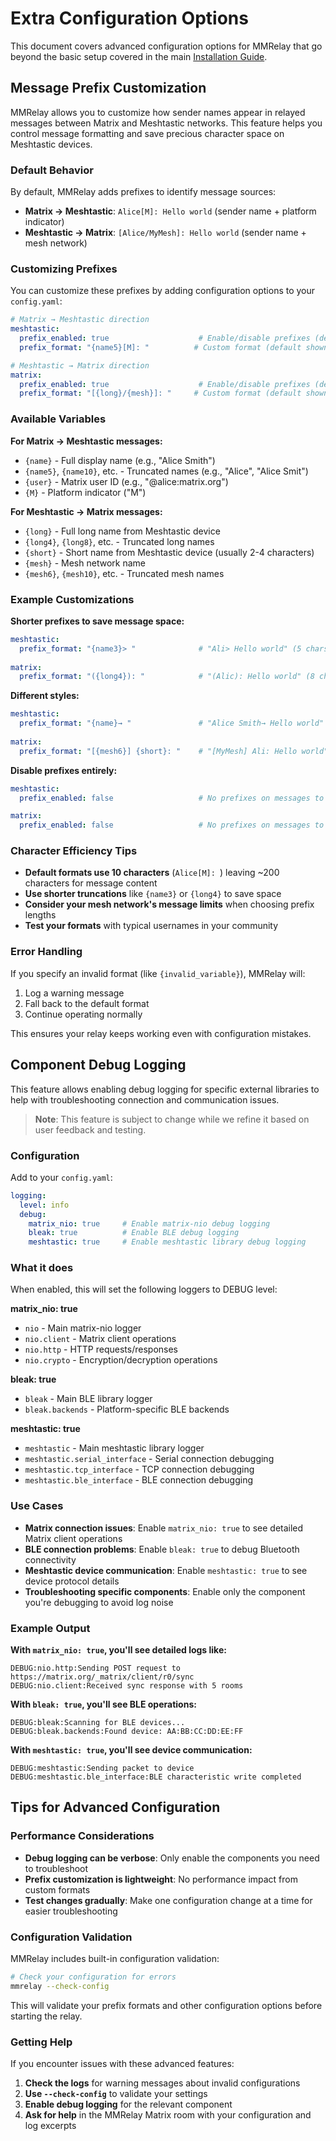 # Extra Configuration Options

This document covers advanced configuration options for MMRelay that go beyond the basic setup covered in the main [Installation Guide](INSTRUCTIONS.md).

## Message Prefix Customization

MMRelay allows you to customize how sender names appear in relayed messages between Matrix and Meshtastic networks. This feature helps you control message formatting and save precious character space on Meshtastic devices.

### Default Behavior

By default, MMRelay adds prefixes to identify message sources:
- **Matrix → Meshtastic**: `Alice[M]: Hello world` (sender name + platform indicator)
- **Meshtastic → Matrix**: `[Alice/MyMesh]: Hello world` (sender name + mesh network)

### Customizing Prefixes

You can customize these prefixes by adding configuration options to your `config.yaml`:

```yaml
# Matrix → Meshtastic direction
meshtastic:
  prefix_enabled: true                    # Enable/disable prefixes (default: true)
  prefix_format: "{name5}[M]: "          # Custom format (default shown)

# Meshtastic → Matrix direction  
matrix:
  prefix_enabled: true                    # Enable/disable prefixes (default: true)
  prefix_format: "[{long}/{mesh}]: "     # Custom format (default shown)
```

### Available Variables

**For Matrix → Meshtastic messages:**
- `{name}` - Full display name (e.g., "Alice Smith")
- `{name5}`, `{name10}`, etc. - Truncated names (e.g., "Alice", "Alice Smit")
- `{user}` - Matrix user ID (e.g., "@alice:matrix.org")
- `{M}` - Platform indicator ("M")

**For Meshtastic → Matrix messages:**
- `{long}` - Full long name from Meshtastic device
- `{long4}`, `{long8}`, etc. - Truncated long names
- `{short}` - Short name from Meshtastic device (usually 2-4 characters)
- `{mesh}` - Mesh network name
- `{mesh6}`, `{mesh10}`, etc. - Truncated mesh names

### Example Customizations

**Shorter prefixes to save message space:**
```yaml
meshtastic:
  prefix_format: "{name3}> "              # "Ali> Hello world" (5 chars)
  
matrix:
  prefix_format: "({long4}): "            # "(Alic): Hello world" (8 chars)
```

**Different styles:**
```yaml
meshtastic:
  prefix_format: "{name}→ "               # "Alice Smith→ Hello world"
  
matrix:
  prefix_format: "[{mesh6}] {short}: "    # "[MyMesh] Ali: Hello world"
```

**Disable prefixes entirely:**
```yaml
meshtastic:
  prefix_enabled: false                   # No prefixes on messages to mesh

matrix:
  prefix_enabled: false                   # No prefixes on messages to Matrix
```

### Character Efficiency Tips

- **Default formats use 10 characters** (`Alice[M]: `) leaving ~200 characters for message content
- **Use shorter truncations** like `{name3}` or `{long4}` to save space
- **Consider your mesh network's message limits** when choosing prefix lengths
- **Test your formats** with typical usernames in your community

### Error Handling

If you specify an invalid format (like `{invalid_variable}`), MMRelay will:
1. Log a warning message
2. Fall back to the default format
3. Continue operating normally

This ensures your relay keeps working even with configuration mistakes.

## Component Debug Logging

This feature allows enabling debug logging for specific external libraries to help with troubleshooting connection and communication issues.

> **Note**: This feature is subject to change while we refine it based on user feedback and testing.

### Configuration

Add to your `config.yaml`:

```yaml
logging:
  level: info
  debug:
    matrix_nio: true     # Enable matrix-nio debug logging
    bleak: true          # Enable BLE debug logging
    meshtastic: true     # Enable meshtastic library debug logging
```

### What it does

When enabled, this will set the following loggers to DEBUG level:

**matrix_nio: true**
- `nio` - Main matrix-nio logger
- `nio.client` - Matrix client operations
- `nio.http` - HTTP requests/responses
- `nio.crypto` - Encryption/decryption operations

**bleak: true**
- `bleak` - Main BLE library logger
- `bleak.backends` - Platform-specific BLE backends

**meshtastic: true**
- `meshtastic` - Main meshtastic library logger
- `meshtastic.serial_interface` - Serial connection debugging
- `meshtastic.tcp_interface` - TCP connection debugging
- `meshtastic.ble_interface` - BLE connection debugging

### Use Cases

- **Matrix connection issues**: Enable `matrix_nio: true` to see detailed Matrix client operations
- **BLE connection problems**: Enable `bleak: true` to debug Bluetooth connectivity
- **Meshtastic device communication**: Enable `meshtastic: true` to see device protocol details
- **Troubleshooting specific components**: Enable only the component you're debugging to avoid log noise

### Example Output

**With `matrix_nio: true`, you'll see detailed logs like:**
```log
DEBUG:nio.http:Sending POST request to https://matrix.org/_matrix/client/r0/sync
DEBUG:nio.client:Received sync response with 5 rooms
```

**With `bleak: true`, you'll see BLE operations:**
```log
DEBUG:bleak:Scanning for BLE devices...
DEBUG:bleak.backends:Found device: AA:BB:CC:DD:EE:FF
```

**With `meshtastic: true`, you'll see device communication:**
```log
DEBUG:meshtastic:Sending packet to device
DEBUG:meshtastic.ble_interface:BLE characteristic write completed
```

## Tips for Advanced Configuration

### Performance Considerations

- **Debug logging can be verbose**: Only enable the components you need to troubleshoot
- **Prefix customization is lightweight**: No performance impact from custom formats
- **Test changes gradually**: Make one configuration change at a time for easier troubleshooting

### Configuration Validation

MMRelay includes built-in configuration validation:

```bash
# Check your configuration for errors
mmrelay --check-config
```

This will validate your prefix formats and other configuration options before starting the relay.

### Getting Help

If you encounter issues with these advanced features:

1. **Check the logs** for warning messages about invalid configurations
2. **Use `--check-config`** to validate your settings
3. **Enable debug logging** for the relevant component
4. **Ask for help** in the MMRelay Matrix room with your configuration and log excerpts
